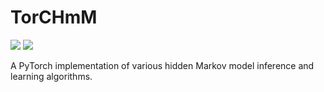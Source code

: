 TorCHmM
=======

[![](https://hq-git.soartech.com/chris.maclellan/hmm_torch/badges/master/pipeline.svg)](https://hq-git.soartech.com/chris.maclellan/hmm_torch/commits/master)
[![](https://hq-git.soartech.com/chris.maclellan/hmm_torch/badges/master/coverage.svg)](https://hq-git.soartech.com/chris.maclellan/hmm_torch/commits/master)

A PyTorch implementation of various hidden Markov model inference and learning algorithms.
